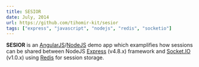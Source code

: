 ```yaml
---
title: SESIOR
date: July, 2014
url: https://github.com/tihomir-kit/sesior
tags: ["express", "javascript", "nodejs", "redis", "socketio"]
---
```


<strong>SESIOR</strong> is an <a title="AngularJS" href="https://angularjs.org/">AngularJS</a>/<a title="NodeJS" href="http://nodejs.org/">NodeJS</a> demo app which examplifies how sessions can be shared between NodeJS <a title="Express" href="http://expressjs.com/">Express</a> (v4.8.x) framework and <a title="SocketIO" href="http://socket.io/">Socket.IO</a> (v1.0.x) using <a title="Redis" href="http://redis.io/">Redis</a> for session storage.